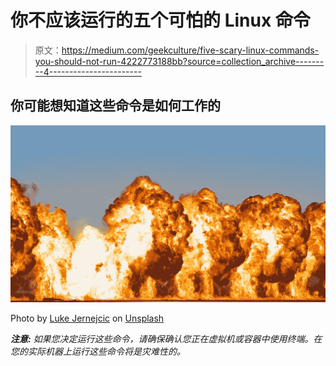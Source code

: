 # 你不应该运行的五个可怕的 Linux 命令

> 原文：<https://medium.com/geekculture/five-scary-linux-commands-you-should-not-run-4222773188bb?source=collection_archive---------4----------------------->

## 你可能想知道这些命令是如何工作的

![](img/d8bc7ea46468ad997594235bb3d8a350.png)

Photo by [Luke Jernejcic](https://unsplash.com/@jernejcic?utm_source=medium&utm_medium=referral) on [Unsplash](https://unsplash.com?utm_source=medium&utm_medium=referral)

***注意:*** *如果您决定运行这些命令，请确保确认您正在虚拟机或容器中使用终端。在您的实际机器上运行这些命令将是灾难性的。*